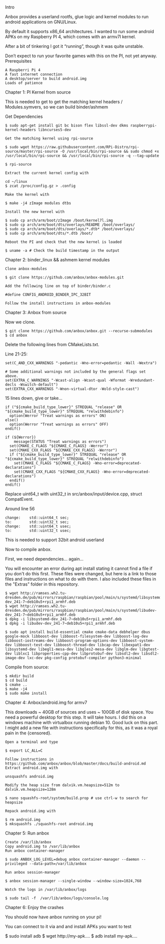 
Intro

Anbox provides a userland rootfs, glue logic and kernel modules to run android applications on GNU/Linux.

By default it supports x86_64 architectures. I wanted to run some android APKs on my Raspberry PI 4, which comes with an armv7l kernel.

After a bit of tinkering I got it “running”, though it was quite unstable.

Don’t expect to run your favorite games with this on the PI, not yet anyway.
Prerequisites

    A Raspberri Pi 4
    A fast internet connection
    A desktop/server to build android.img
    Loads of patience

Chapter 1: PI Kernel from source

This is needed to get to get the matching kernel headers / Modules.symvers, so we can build binder/ashmem

Get Dependencies

    $ sudo apt-get install git bc bison flex libssl-dev dkms raspberrypi-kernel-headers libncurses5-dev

    Get the matching kernel using rpi-source

    $ sudo wget https://raw.githubusercontent.com/RPi-Distro/rpi-source/master/rpi-source -O /usr/local/bin/rpi-source && sudo chmod +x /usr/local/bin/rpi-source && /usr/local/bin/rpi-source -q --tag-update
    
    $ rpi-source

    Extract the current kernel config with

    cd ~/linux
    $ zcat /proc/config.gz > .config

    Make the kernel with

    $ make -j4 zImage modules dtbs

    Install the new kernel with

    $ sudo cp arch/arm/boot/zImage /boot/kernel7l.img
    $ sudo cp arch/arm/boot/dts/overlays/README /boot/overlays/
    $ sudo cp arch/arm/boot/dts/overlays/*.dtb* /boot/overlays/
    $ sudo cp arch/arm/boot/dts/*.dtb /boot/

    Reboot the PI and check that the new kernel is loaded

    $ uname -a # Check the build timestamp in the output

Chapter 2: binder_linux && ashmem kernel modules

    Clone anbox-modules
    
    $ git clone https://github.com/anbox/anbox-modules.git
    
    Add the following line on top of binder/binder.c

    #define CONFIG_ANDROID_BINDER_IPC_32BIT

    Follow the install instructions in anbox-modules

Chapter 3: Anbox from source

Now we clone.

    $ git clone https://github.com/anbox/anbox.git --recurse-submodules
    $ cd anbox

Delete the following lines from CMakeLists.txt.

Line 21-25:

    set(C_AND_CXX_WARNINGS "-pedantic -Wno-error=pedantic -Wall -Wextra")

    # Some additional warnings not included by the general flags set above.
    set(EXTRA_C_WARNINGS "-Wcast-align -Wcast-qual -Wformat -Wredundant-decls -Wswitch-default")
    set(EXTRA_CXX_WARNINGS "-Wnon-virtual-dtor -Wold-style-cast")

15 lines down, give or take...

    if ("${cmake_build_type_lower}" STREQUAL "release" OR "${cmake_build_type_lower}" STREQUAL "relwithdebinfo")
      option(Werror "Treat warnings as errors" ON)
    else()
      option(Werror "Treat warnings as errors" OFF)
    endif()

    if (${Werror})
        message(STATUS "Treat warnings as errors")
      set(CMAKE_C_FLAGS "${CMAKE_C_FLAGS} -Werror")
      set(CMAKE_CXX_FLAGS "${CMAKE_CXX_FLAGS} -Werror")
      if ("${cmake_build_type_lower}" STREQUAL "release" OR "${cmake_build_type_lower}" STREQUAL "relwithdebinfo")
        set(CMAKE_C_FLAGS "${CMAKE_C_FLAGS} -Wno-error=deprecated-declarations")
        set(CMAKE_CXX_FLAGS "${CMAKE_CXX_FLAGS} -Wno-error=deprecated-declarations")
      endif()
    endif()

Replace uint64_t with uint32_t in src/anbox/input/device.cpp, struct CompatEvent.

Around line 56

    change:    std::uint64_t sec;
    to:        std::uint32_t sec;
    change:    std::uint64_t usec;
    to:        std::uint32_t usec;

This is needed to support 32bit android userland

Now to compile anbox.

   First, we need dependencies... again...

You will encounter an error during apt install stating it cannot find a file if you don't do this first. These files were changed, but here is a link to those files and instructions on what to do with them. I also included these files in the "Extras" folder in this repository.

    $ wget http://ramses.wh2.tu-dresden.de/pub/mirrors/raspbian/raspbian/pool/main/s/systemd/libsystemd-dev_241-7~deb10u5+rpi1_armhf.deb
    $ wget http://ramses.wh2.tu-dresden.de/pub/mirrors/raspbian/raspbian/pool/main/s/systemd/libudev-dev_241-7~deb10u5+rpi1_armhf.deb
    $ dpkg -i libsystemd-dev_241-7~deb10u5+rpi1_armhf.deb
    $ dpkg -i libudev-dev_241-7~deb10u5+rpi1_armhf.deb

    $ sudo apt install build-essential cmake cmake-data debhelper dbus google-mock libboost-dev libboost-filesystem-dev libboost-log-dev libboost-iostreams-dev libboost-program-options-dev libboost-system-dev libboost-test-dev libboost-thread-dev libcap-dev libexpat1-dev libsystemd-dev libegl1-mesa-dev libgles2-mesa-dev libglm-dev libgtest-dev liblxc1 libproperties-cpp-dev libprotobuf-dev libsdl2-dev libsdl2-image-dev lxc-dev pkg-config protobuf-compiler python3-minimal
    
Compile from source:

    $ mkdir build
    $ cd build
    $ cmake ..
    $ make -j4
    $ sudo make install

Chapter 4: Anbox/android.img for armv7

This downloads ~ 40GB of sources and uses ~ 100GB of disk space. You need a powerful desktop for this step. It will take hours.
I did this on a windows machine with virtualbox running debian 10. Good luck on this part. I might add a new file with instructions specifically for this, as it was a royal pain in the {censored}.

    Open a terminal and type

    $ export LC_ALL=C

    Follow instructions in https://github.com/anbox/anbox/blob/master/docs/build-android.md
    Extract android.img with

    unsquashfs android.img

    Modify the heap size from dalvik.vm.heapsize=512m to dalvik.vm.heapsize=128m

    $ nano squashfs-root/system/build.prop # use ctrl-w to search for heapsize

    Repack android.img with

    $ rm android.img
    $ mksquashfs ./squashfs-root android.img

Chapter 5: Run anbox

    Create /var/lib/anbox
    Copy android.img to /var/lib/anbox
    Run anbox container-manager

    $ sudo ANBOX_LOG_LEVEL=debug anbox container-manager --daemon --privileged --data-path=/var/lib/anbox

    Run anbox session-manager

    $ anbox session-manager --single-window --window-size=1024,768

    Watch the logs in /var/lib/anbox/logs

    $ sudo tail -f  /var/lib/anbox/logs/console.log 

Chapter 6: Enjoy the crashes

You should now have anbox running on your pi!

You can connect to it via and and install APKs you want to test

$ sudo install adb
$ wget http://my-apk....
$ adb install my-apk....

